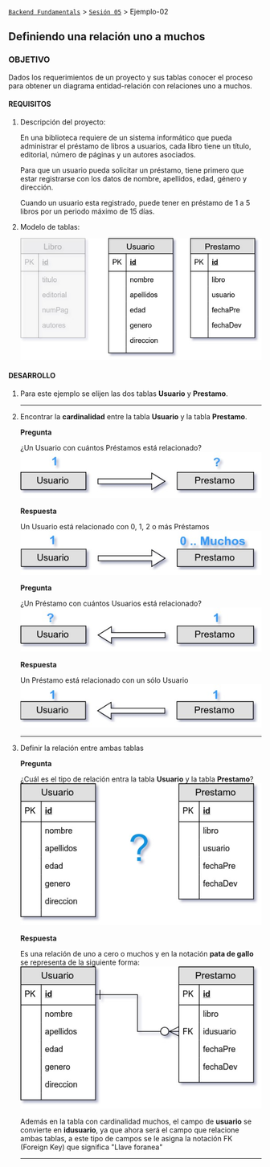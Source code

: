 [`Backend Fundamentals`](../../Readme.md) > [`Sesión 05`](../Readme.md) > Ejemplo-02
## Definiendo una relación uno a muchos

### OBJETIVO
Dados los requerimientos de un proyecto y sus tablas conocer el proceso para obtener un diagrama entidad-relación con relaciones uno a muchos.

#### REQUISITOS
1. Descripción del proyecto:

   En una biblioteca requiere de un sistema informático que pueda administrar el préstamo de libros a usuarios, cada libro tiene un título, editorial, número de páginas y un autores asociados.

   Para que un usuario pueda solicitar un préstamo, tiene primero que estar registrarse con los datos de nombre, apellidos, edad, género y dirección.

   Cuando un usuario esta registrado, puede tener en préstamo de 1 a 5 libros por un periodo máximo de 15 días.

1. Modelo de tablas:

   ![Diagrama de tablas](assets/modelo-tablas.jpg)


#### DESARROLLO
1. Para este ejemplo se elijen las dos tablas __Usuario__ y __Prestamo__.
   ***

1. Encontrar la __cardinalidad__ entre la tabla __Usuario__ y la tabla __Prestamo__.

   __Pregunta__

   ¿Un Usuario con cuántos Préstamos está relacionado? ![Pregunta](assets/relaciones-1-muchos-01.jpg)   

   __Respuesta__

   Un Usuario está relacionado con 0, 1, 2 o más Préstamos ![Solución](assets/relaciones-1-muchos-02.jpg)   

   __Pregunta__

   ¿Un Préstamo con cuántos Usuarios está relacionado? ![Pregunta](assets/relaciones-1-muchos-03.jpg)   

   __Respuesta__

   Un Préstamo está relacionado con un sólo Usuario ![Solución](assets/relaciones-1-muchos-04.jpg)
   ***

1. Definir la relación entre ambas tablas

   __Pregunta__

   ¿Cuál es el tipo de relación entra la tabla __Usuario__ y la tabla __Prestamo__? ![Pregunta](assets/relaciones-1-muchos-05.jpg)

   __Respuesta__

   Es una relación de uno a cero o muchos y en la notación __pata de gallo__ se representa de la siguiente forma: ![Solución](modelo-entidad-relacion.jpg)

   Además en la tabla con cardinalidad muchos, el campo de __usuario__ se convierte en __idusuario__, ya que ahora será el campo que relacione ambas tablas, a este tipo de campos se le asigna la notación FK (Foreign Key) que significa "Llave foranea"
   ***
